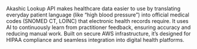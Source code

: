


Akashic Lookup API makes healthcare data easier to use by translating everyday patient language (like “high blood pressure”) into official medical codes (SNOMED CT, LOINC) that electronic health records require. It uses AI to continuously learn from practitioner feedback, ensuring accuracy and reducing manual work. Built on secure AWS infrastructure, it’s designed for HIPAA compliance and seamless integration into digital health platforms.



